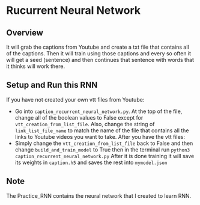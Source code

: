 # Rucurrent Neural Network

## Overview
It will grab the captions from Youtube and create a txt file that contains all of the captions. Then it will train using those captions and every so often it will get a seed (sentence) and then continues that sentence with words that it thinks will work there.

## Setup and Run this RNN
If you have not created your own vtt files from Youtube:
* Go into `caption_recurrent_neural_network.py`. At the top of the file, change all of the boolean values to False except for `vtt_creation_from_list_file`. Also, change the string of `link_list_file_name` to match the name of the file that contains all the links to Youtube videos you want to take.
After you have the vtt files:
* Simply change the `vtt_creation_from_list_file` back to False and then change `build_and_train_model` to True then in the terminal run `python3 caption_recurrent_neural_network.py`
After it is done training it will save its weights in `caption.h5` and saves the rest into `mymodel.json`



## Note
The Practice_RNN contains the neural network that I created to learn RNN.
